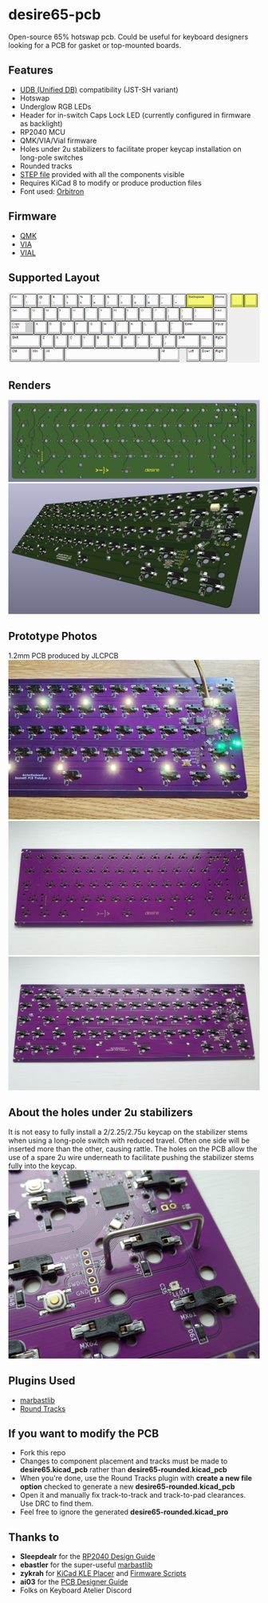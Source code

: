 
# desire65-pcb
 
 Open-source 65% hotswap pcb. Could be useful for keyboard designers looking for a PCB for gasket or top-mounted boards.
  
 ## Features
 
 - [UDB (Unified DB)](https://unified-daughterboard.github.io) compatibility (JST-SH variant)
 - Hotswap
 - Underglow RGB LEDs
 - Header for in-switch Caps Lock LED (currently configured in firmware as backlight)
 - RP2040 MCU
 - QMK/VIA/Vial firmware
 - Holes under 2u stabilizers to facilitate proper keycap installation on long-pole switches
 - Rounded tracks
 - [STEP file](./step/desire65-rounded.step) provided with all the components visible
 - Requires KiCad 8 to modify or produce production files
 - Font used: [Orbitron](https://fonts.google.com/specimen/Orbitron)
 
## Firmware
 - [QMK](https://config.qmk.fm/#/archerkeyboard/desire65/LAYOUT_65_ansi_blocker_tsangan_split_bs)
 - [VIA](https://www.caniusevia.com/docs/download_firmware)
 - [VIAL](./release/via)

## Supported Layout
![Supported Layout](./image/supported-layout.png)

## Renders
![Render 1](./image/render1.jpg)
![Render 2](./image/render2.jpg)

## Prototype Photos
1.2mm PCB produced by JLCPCB
![Prototype Photo 1](./image/proto1.jpg)
![Prototype Photo 2](./image/proto2.jpg)
![Prototype Photo 3](./image/proto3.jpg)

## About the holes under 2u stabilizers
It is not easy to fully install a 2/2.25/2.75u keycap on the stabilizer stems when using a long-pole switch with reduced travel. Often one side will be inserted more than the other, causing rattle. The holes on the PCB allow the use of a spare 2u wire underneath to facilitate pushing the stabilizer stems fully into the keycap.
![Prototype Photo 4](./image/proto4.jpg)

## Plugins Used

 - [marbastlib](https://github.com/ebastler/marbastlib)
 - [Round Tracks](https://github.com/mitxela/kicad-round-tracks)


## If you want to modify the PCB

 - Fork this repo
 - Changes to component placement and tracks must be made to **desire65.kicad_pcb** rather than **desire65-rounded.kicad_pcb**
 - When you're done, use the Round Tracks plugin with **create a new file option** checked to generate a new **desire65-rounded.kicad_pcb**
 - Open it and manually fix track-to-track and track-to-pad clearances. Use DRC to find them.
 - Feel free to ignore the generated **desire65-rounded.kicad_pro**

## Thanks to

 - **Sleepdealr** for the [RP2040 Design Guide](https://github.com/Sleepdealr/RP2040-designguide)
 - **ebastler** for the super-useful [marbastlib](https://github.com/ebastler/marbastlib)
 - **zykrah** for [KiCad KLE Placer](https://github.com/zykrah/kicad-kle-placer) and [Firmware Scripts](https://github.com/zykrah/firmware-scripts)
 - **ai03** for the [PCB Designer Guide](https://wiki.ai03.com/books/pcb-design/chapter/pcb-designer-guide)
 - Folks on Keyboard Atelier Discord

